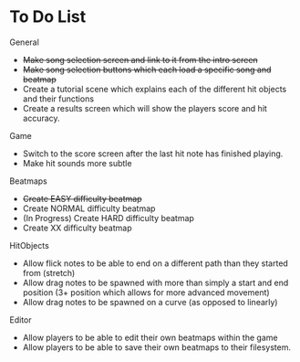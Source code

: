 # To Do List
General
- ~~Make song selection screen and link to it from the intro screen~~
- ~~Make song selection buttons which each load a specific song and beatmap~~
- Create a tutorial scene which explains each of the different hit objects and their functions
- Create a results screen which will show the players score and hit accuracy.

Game
- Switch to the score screen after the last hit note has finished playing. 
- Make hit sounds more subtle

Beatmaps
- ~~Create EASY difficulty beatmap~~
- Create NORMAL difficulty beatmap
- (In Progress) Create HARD difficulty beatmap
- Create XX difficulty beatmap

HitObjects
- Allow flick notes to be able to end on a different path than they started from (stretch)
- Allow drag notes to be spawned with more than simply a start and end position (3+ position which allows for more advanced movement)
- Allow drag notes to be spawned on a curve (as opposed to linearly)

Editor
- Allow players to be able to edit their own beatmaps within the game
- Allow players to be able to save their own beatmaps to their filesystem. 
